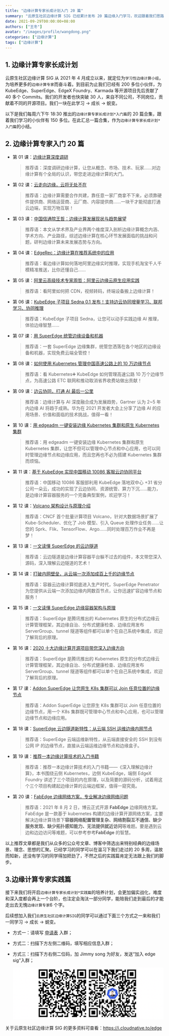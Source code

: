 ```yaml
---
title: "边缘计算专家长成计划入门 20 篇"
summary: "云原生社区边缘计算 SIG 已经累计发布 20 篇边缘入门学习，欢迎跟着我们思路长成边缘计算专家！"
date: 2021-09-29T00:00:00+08:00
authors: ["王冬"]
avatar: "/images/profile/wangdong.png"
categories: ["边缘计算"]
tags: ["边缘计算"]
---
```


## 1. 边缘计算专家长成计划

云原生社区边缘计算 SIG 从 2021 年 4 月成立以来，就定位为``学习性边缘计算小组``，为培养更多的`边缘计算专家`而奋斗着。到目前为止我们已经有 200 多位小伙伴，为 KubeEdge、SuperEdge、EdgeX Foundry、Karmada 等开源项目先后贡献了 40 多个 Commits。我们的开发者也快突破 30 人，来自不同公司，不同岗位，贡献着不同的开源项目。我们一块在此学习 -> 成长 -> 蜕变。

以下是我们每周六下午 18:30 推出的`边缘计算专家长成计划*入门篇`的 20 篇合集，跟着我们学习的小伙伴有 150 多位。在此汇总一篇合集，作为`边缘计算专家长成计划*入门篇`的小结。

## 2. 边缘计算专家入门 20 篇

* 第 01 课：[边缘计算深度调研](https://blog.csdn.net/younger_china/article/details/104401966)

  > 推荐语：深度调研边缘计算，让您从概念、市场、技术、玩家……对边缘计算有个全局的认识，带您走进边缘计算的大门。

* 第 02 课：[云走向边缘，云将无处不在](https://mp.weixin.qq.com/s/jyxTYxUHD-8uVItMm7doew)

  > 推荐语：边缘计算需要合作共建，靠任意一家厂商拿不下来，必须靠硬件提供商、网络运营商、云厂商、内容提供商……一块干才能彻底打通云边端，实现万物互联！

* 第 03 课：[中国信通院王哲：边缘计算发展现状与趋势展望](https://mp.weixin.qq.com/s/O-9BCSTvVMlI59plPt1jfA)

  > 推荐语：本文从学术界及产业界两个维度深入剖析边缘计算概念内涵、学术方向、产业路径，综述边缘计算在核心环节发展面临的挑战和问题，研判边缘计算未来发展态势与方向。

* 第 04 课：[EdgeRec：边缘计算在推荐系统中的应用](https://mp.weixin.qq.com/s/O806chMT_BFzkA-Tuv94Hw)

  > 推荐语：看边缘计算如何落地阿里边缘实时推理，实现手机淘宝千人千模精准推送，比你还懂自己……

* 第 05 课：[阿里云高级技术专家周哲：阿里云边缘云原生应用实践](https://mp.weixin.qq.com/s/lEwka3c5Awou48c6EbMweg)

  > 推荐语：看阿里如何把 CDN，视频转码，终端设备搬上边缘计算！

* 第 06 课：[KubeEdge 子项目 Sedna 0.1 发布！支持边云协同增量学习、联邦学习、协同推理](https://mp.weixin.qq.com/s/03bJV6fPmR7ZUO8RfRvkMw)

  > 推荐语：KubeEdge 子项目 Sedna，让您可以动手实践边缘 AI 推理，体验边缘智慧……

* 第 07 课：[用 SuperEdge 统管边缘设备和机器](https://mp.weixin.qq.com/s/8CivIO3-VXx-0q6_0euWHw)

  > 推荐语：一套 SuperEdge 边缘集群，统管您洒落在各个地区的边缘设备和机器，实现免费云端全管控！

* 第 08 课：[如何使用 Kubernetes 管理中国高速公路上的 10 万边缘节点](https://mp.weixin.qq.com/s/76MbCKPRG2VZ80bvs-xqbw)

  > 推荐语：看 Kubernetes➕ KubeEdge 如何管理高速公路 10 万个边缘节点，为高速公路 ETC 联网和推动取消省界收费站做出贡献！

* 第 09 课：[边云协同，打通 AI 最后一公里](https://mp.weixin.qq.com/s/uPlEVYnHDNwQau7CSN4YQQ)

  > 推荐语：边缘计算与 AI 深度融合成为发展趋势，Gartner 认为 2~5 年内边缘 AI 将趋于成熟。华为在 2021 开发者大会上分享了边缘 AI 的应用场景、价值和面临的技术挑战，值得一看！

* 第 10 课：[用 edgeadm 一键安装边缘 Kubernetes 集群和原生 Kubernetes 集群](https://mp.weixin.qq.com/s/LATtAVu6l4gUl03sJ96tBQ)

  > 推荐语：用 edgeadm 一键安装边缘 Kubernetes 集群和原生 Kubernetes 集群，让您不但可以管理中心节点和中心应用，也可以同时管理边缘节点和边缘应用，而且您再也不必为搭建 Kubernetes 集群而烦恼。

* 第 11 课：[基于 KubeEdge 实现中国移动 10086 客服云边协同平台](https://mp.weixin.qq.com/s/7DeJgL6qNLANj4xB-WztsQ)

  > 推荐语：中国移动 10086 客服部利用 KubeEdge 落地双中心 +31 省分公司一朵云，成功的实现了云边协同、资源统管、算力下沉……能力，是边缘计算容器服务的一个完备典型案例，欢迎学习！

* 第 12 课：[Volcano 架构设计与原理介绍](https://mp.weixin.qq.com/s/p5pLg998x0NbECxyz-GpZg)

  > 推荐语：CNCF 首个批量计算项目 Volcano，针对大数据场景扩展了 Kube-Scheduler、优化了 Job 模型、引入 Queue 处理作业任务……让您的 Sprk、Flik、TensorFlow、Argo……同时处理百万作业不再是梦！

* 第 13 课：[一文读懂 SuperEdge 的云边隧道](https://mp.weixin.qq.com/s/QI5T3NWtOkRpWDepCpVY5w)

  > 推荐语：云边隧道是边缘计算容器平台躲不过去的组件，本文带您深入源码，深入理解云边隧道的艺术！

* 第 14 课：[打破内网壁垒，从云端一次添加成百上千的边缘节点](https://mp.weixin.qq.com/s/_vzSwRFGxJCvnJa5BOZsqQ)

  > 推荐语：容器云边缘计算彻底进入生产时代，SuperEdge Penetrator 为您提供从云端一次添加边缘内网数百节点，让你迅速扩容边缘节点和服务！

* 第 15 课：[一文读懂 SuperEdge 边缘容器架构与原理](https://mp.weixin.qq.com/s/r-H0tvZgLlI9OwQHO22WTg)

  > 推荐语：SuperEdge 是腾讯推出的 Kubernetes 原生的分布式边缘云计算管理框架，其边缘自治、分布式健康检查、边缘应用发布 ServerGroup、tunnel 隧道等组件都可以单个在自己系统中集成，欢迎了解背后的原理。

* 第 16 课：[2020 十大边缘计算开源项目带您深入边缘方向](https://mp.weixin.qq.com/s/dxZFei9lQCzUYjox7LcIYg)

  > 推荐语：SuperEdge 是腾讯推出的 Kubernetes 原生的分布式边缘云计算管理框架，其边缘自治、分布式健康检查、边缘应用发布 ServerGroup、tunnel 隧道等组件都可以单个在自己系统中集成，欢迎了解背后的原理。

* 第 17 课：[Addon SuperEdge 让您原生 K8s 集群可以 Join 任意位置的边缘节点](https://mp.weixin.qq.com/s/LATtAVu6l4gUl03sJ96tBQ)

  > 推荐语：Addon SuperEdge 让您原生 K8s 集群可以 Join 任意位置的边缘节点，用一个 K8s 集群既可管理中心节点和中心应用，也可以管理边缘节点和边缘应用。

* 第 18 课：[SuperEdge 云边隧道新特性：从云端 SSH 运维边缘内网节点](https://mp.weixin.qq.com/s/ip-Wm5HJrtWMrtZhuRwdog)

  > 推荐语：SuperEdge 云端运维新特性，从云端直接安全的 SSH 到没有公网 IP 的边缘节点，直接从云端运维边缘节点和边缘盒子。

* 第 19 课：[推荐一本边缘计算技术的入门书籍](https://mp.weixin.qq.com/s/jxPJyzuyMG5y4iq6c_7myw)

  > 推荐语：推荐一本边缘计算技术的入门书籍——《深入理解边缘计算》，本书围绕云侧 Kubernetes，边侧 KubeEdge，端侧 EdgeX Foundry 讲述了三个项目的内在原理，以及简要的源码分析，试着用这个三个项目构建起边缘计算的云端边框架，值得一窥究竟。

* 第 20 课：[FabEdge 边缘网络方案，专业解决边缘网络问题](https://mp.weixin.qq.com/s/UnCn4U0P_5AdCPomKuZa0A)

  > 推荐语：2021 年 8 月 2 日，博云正式开源 **FabEdge** 边缘网络方案。FabEdge 是一款基于 kubernetes 构建的边缘计算开源网络方案，主要解决边缘计算场景下**容器网络配置管理复杂、网络割裂互不通信、缺少服务发现、缺少拓扑感知能力、无法提供就近访问**等难题。要是遇到云边和边边访问等难题，可以参考参考**FabEdge** 的智慧。

以上推荐文章都是我们从众多的公众号文章、博客中筛选出来特别经典的边缘场景、理念、思想的汇聚。已经学习的同学可以在温习下我们走过的 20 多周，温故而知新，还没有学习的同学得加把劲了，不然之后的实践篇肯定无法跟上我们的脚步。

## 3.边缘计算专家实践篇

接下来我们将开启`边缘计算专家长成计划*实践篇`的培养计划，会更加偏实战化，难度和深入度都会再上一个台阶，也注定会淘汰一部分同学，能陪我们走到最后的才能走出去无愧`边缘计算专家`6 个字。

后续想加入我们`云原生社区边缘计算SIG`的同学可以通过下面三个方式之一来和我们一同学习 -> 成长 -> 蜕变。

* 方式一：请填写 [申请表](https://wj.qq.com/s2/8115459/339a/) 入群；

* 方式二：扫描下方左侧二维码，填写相应信息入群；

* 方式三：扫描下方右侧二位码，加 Jimmy song 为好友，发送“加入 edge sig”入群；

    ![](./edge-sig-join.png)

关于云原生社区边缘计算 SIG 的更多资料可查看：https://i.cloudnative.to/edge

